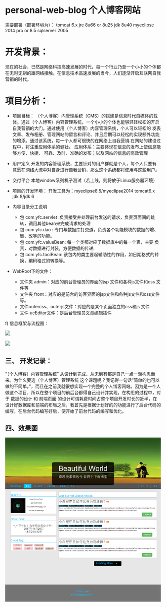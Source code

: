 # personal-web-blog 个人博客网站
需要部署（部署环境为）：
tomcat 6.x
jre 8u66 or 8u25
jdk 8u40
myeclipse 2014 pro or 8.5
sqlserver 2005

# 开发背景：
现在的社会，已然是网络科技高速发展的时代，每一个行业乃至一个小小的个体都在无时无刻的跟网络接触，在信息技术高速发展的当今，人们逐渐开启互联网自我营销的时代。

# 项目分析：
- 项目目标：
（个人博客）内管理系统（CMS）的搭建是信息时代自媒体的载体。通过（个人博客）内容管理系统，一个小小的个体也能够轻轻松松的开启自我营销的大门，通过使用（个人博客）内容管理系统，个人可以轻松的 发表文章、发布相册、管理网站的留言和评论、并且后期可以轻松的实现额外功能的增添。通过该系统，每一个人都可很快的在网络上自我营销.在网站的建设过程中，将注重应用体系的健壮。
应用体系：主要体现在信息的发布上使信息能够方便、快捷、
可靠、及时、准确的发布；以及网站的信息的高效管理
- 用户定义
开发的内容管理系统，主要针对的用户群就是个人，每个人只要有
意愿在网络大流中对自身进行自我营销，那么这个系统都将使用与这些用户。

- 交付平台
本地window系列机子测试（若上线，则将放于Linux服务器环境）

- 项目的开发环境：
开发工具为：myeclipse8.5/myeclipse2014   tomcat6.x   jdk 8/jdk 6

- 内容目录分工说明

	- 包 com.yfc.servlet :负责接受并处理前台发送的请求，负责页面间的跳转，调用其他bean来完成请求的处理
	- 包 com.yfc.dao :	   专门与数据库打交道，负责各个功能模块的数据的增、删、改等的功能。
	- 包 com.yfc.valueBean: 每一个类都对应了数据库中的每一个表，主要
负责，对数据进行封装，方便数据的传递.
	- 包 com.yfc.toolBean: 该包内的类主要起辅助性的作用，如日期格式的转换，编码格式的转换等。
- WebRoot下的文件：
	- 文件夹 admin：对应的前台管理员的界面的jsp 文件和各种js文件和css 文件等
	- 文件夹 front：对应的是前台的访客界面的jsp文件和各种js文件和css文件等。
	- 文件outercss、outerjs文件：对应的是某个页面独立的css和js 文件
	- 文件 ueEditor文件：是后台管理员文章编辑插件

f)	信息框架与流程图：

![](http://i.imgur.com/vaHNMXH.png)

![](http://i.imgur.com/LKTZAe9.png)


## 三、	开发记录：
“（个人博客）内容管理系统” 从设计到完成、从无到有都是自己一点一滴构思而来。为什么要选（个人博客）管理系统 这个课题呢？我记得一句话“简单的也可以做的不简单。”，而且在之前我就很想实现一个完整的个人博客网站。因为是一个人做这个项目，所以在整个项目的前后台都得自己设计并实现，在构思的过程中，对于 数据的设计 和 前端页面 的设计可谓耗费时间占整个项目开发时长的近半，在设计好数据库和前端的布局之后，我首先是根据计划好的的功能进行了后台代码的编写，在后台代码编写好后，便开始了前台代码的编写和优化。  
## 四、效果图
![](https://github.com/forrestyuan/personal-web-blog/blob/master/julysummer.png)


